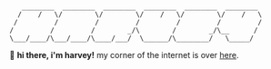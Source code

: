  ```

    ________  ________  ________  ________  ________  ________ 
   /    /   \/        \/        \/    /   \/        \/    /   \
  /         /         /         /         /         /         /
/         /         /        _/\        /        _/\__      / 
\___/____/\___/____/\____/___/  \______/\________/   \_____/  

```
👋 **hi there, i'm harvey!** my corner of the internet is over [here](https://hrvey.netlify.app/about/).

<!--
**pagrpagr/pagrpagr** is a ✨ _special_ ✨ repository because its `README.md` (this file) appears on your GitHub profile.

- 👋 hey there, i’m pagr! a few things about me:
- 🏫 i'm a high school student interested in tech, videography, and the internet.
- 🚧 i'm currently learning to (actually) code, working on my website and making more video essays. i'll share them some time.

Here are some ideas to get you started:

- 🔭 I’m currently working on ...
- 🌱 I’m currently learning ...
- 👯 I’m looking to collaborate on ...
- 🤔 I’m looking for help with ...
- 💬 Ask me about ...
- 📫 How to reach me: ...
- 😄 Pronouns: ...
- ⚡ Fun fact: ...

**hrv3y/hrv3y** is a ✨ _special_ ✨ repository because its `README.md` (this file) appears on your GitHub profile.

Here are some ideas to get you started:

- 🔭 I’m currently working on ...
- 🌱 I’m currently learning ...
- 👯 I’m looking to collaborate on ...
- 🤔 I’m looking for help with ...
- 💬 Ask me about ...
- 📫 How to reach me: ...
- 😄 Pronouns: ...
- ⚡ Fun fact: ...
-->
